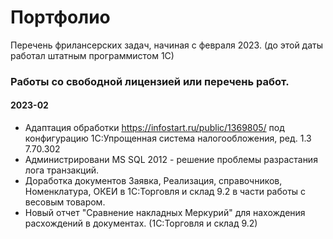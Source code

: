 # Портфолио
Перечень фрилансерских задач, начиная с февраля 2023. (до этой даты работал штатным программистом 1С)

### Работы со свободной лицензией или перечень работ.

#### 2023-02 
- Адаптация обработки https://infostart.ru/public/1369805/ под конфигурацию 1С:Упрощенная система налогообложения, ред. 1.3 7.70.302
- Администрировани MS SQL 2012 - решение проблемы разрастания лога транзакций.
- Доработка документов Заявка, Реализация, справочников, Номенклатура, ОКЕИ в 1С:Торговля и склад 9.2 в части работы с весовым товаром.
- Новый отчет "Сравнение накладных Меркурий" для нахождения расхождений в документах. (1С:Торговля и склад 9.2)
